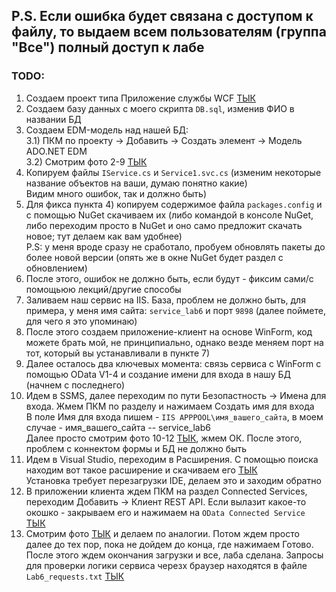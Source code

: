 ## P.S. Если ошибка будет связана с доступом к файлу, то выдаем всем пользователям (группа "Все") полный доступ к лабе

### TODO:
1) Создаем проект типа Приложение службы WCF [ТЫК](https://github.com/DimaXDD/Course4/blob/master/7sem/%D0%9FWS%20(%D0%A1%D0%BC%D0%B5%D0%BB%D0%BE%D0%B2)/Lab6/%D0%A4%D0%BE%D1%82%D0%BE%20%D0%B4%D0%BB%D1%8F%20%D0%B3%D0%B0%D0%B9%D0%B4%D0%B0/1.png)<br/>
2) Создаем базу данных с моего скрипта `DB.sql`, изменив ФИО в названии БД<br/>
3) Создаем EDM-модель над нашей БД: <br/>
	3.1) ПКМ по проекту -> Добавить -> Создать элемент -> Модель ADO.NET EDM<br/>
	3.2) Смотрим фото 2-9 [ТЫК](https://github.com/DimaXDD/Course4/tree/master/7sem/%D0%9FWS%20(%D0%A1%D0%BC%D0%B5%D0%BB%D0%BE%D0%B2)/Lab6/%D0%A4%D0%BE%D1%82%D0%BE%20%D0%B4%D0%BB%D1%8F%20%D0%B3%D0%B0%D0%B9%D0%B4%D0%B0)<br/>
4) Копируем файлы `IService.cs` и `Service1.svc.cs` (изменим некоторые название объектов на ваши, думаю понятно какие)<br/>
Видим много ошибок, так и должно быть)
5) Для фикса пункта 4) копируем содержимое файла `packages.config` и с помощью NuGet скачиваем их (либо командой в консоле NuGet, либо переходим просто в NuGet и оно само предложит скачать новое; тут делаем как вам удобнее)<br/>
P.S: у меня вроде сразу не сработало, пробуем обновлять пакеты до более новой версии (опять же в окне NuGet будет раздел с обновлением)<br/>
6) После этого, ошибок не должно быть, если будут - фиксим сами/с помощьюю лекций/другие способы<br/>
7) Заливаем наш сервис на IIS. База, проблем не должно быть, для примера, у меня имя сайта: `service_lab6` и порт `9898` (далее поймете, для чего я это упоминаю)<br/>
8) После этого создаем приложение-клиент на основе WinForm, код можете брать мой, не принципиально, однако везде меняем порт на тот, который вы устанавливали в пункте 7)<br/>
9) Далее осталось два ключевых момента: связь сервиса с WinForm с помощью OData V1-4 и создание имени для входа в нашу БД (начнем с последнего)<br/>
10) Идем в SSMS, далее переходим по пути Безопастность -> Имена для входа. Жмем ПКМ по разделу и нажимаем Создать имя для входа<br/>
В поле Имя для входа пишем - `IIS APPPOOL\имя_вашего_сайта`, в моем случае - имя_вашего_сайта -- service_lab6<br/>
Далее просто смотрим фото 10-12 [ТЫК](https://github.com/DimaXDD/Course4/tree/master/7sem/%D0%9FWS%20(%D0%A1%D0%BC%D0%B5%D0%BB%D0%BE%D0%B2)/Lab6/%D0%A4%D0%BE%D1%82%D0%BE%20%D0%B4%D0%BB%D1%8F%20%D0%B3%D0%B0%D0%B9%D0%B4%D0%B0), жмем ОК. После этого, проблем с коннектом формы и БД не должно быть<br/>
11) Идем в Visual Studio, переходим в Расширения. С помощью поиска находим вот такое расширение и скачиваем его [ТЫК](https://github.com/DimaXDD/Course4/blob/master/7sem/%D0%9FWS%20(%D0%A1%D0%BC%D0%B5%D0%BB%D0%BE%D0%B2)/Lab6/%D0%A4%D0%BE%D1%82%D0%BE%20%D0%B4%D0%BB%D1%8F%20%D0%B3%D0%B0%D0%B9%D0%B4%D0%B0/13.png)<br/>
Установка требует перезагрузки IDE, делаем это и заходим обратно<br/>
12) В приложении клиента ждем ПКМ на раздел Connected Services, переходим Добавить -> Клиент REST API. Если вылазит какое-то окошко - закрываем его и нажимаем на `OData Connected Service` [ТЫК](https://github.com/DimaXDD/Course4/blob/master/7sem/%D0%9FWS%20(%D0%A1%D0%BC%D0%B5%D0%BB%D0%BE%D0%B2)/Lab6/%D0%A4%D0%BE%D1%82%D0%BE%20%D0%B4%D0%BB%D1%8F%20%D0%B3%D0%B0%D0%B9%D0%B4%D0%B0/14.png)<br/>
13) Смотрим фото [ТЫК](https://github.com/DimaXDD/Course4/blob/master/7sem/%D0%9FWS%20(%D0%A1%D0%BC%D0%B5%D0%BB%D0%BE%D0%B2)/Lab6/%D0%A4%D0%BE%D1%82%D0%BE%20%D0%B4%D0%BB%D1%8F%20%D0%B3%D0%B0%D0%B9%D0%B4%D0%B0/15.png) и делаем по аналогии. Потом ждем просто далее до тех пор, пока не дойдем до конца, где нажимаем Готово. После этого ждем окончания загрузки и все, лаба сделана. Запросы для проверки логики сервиса черезх браузер находятся в файле `Lab6_requests.txt` [ТЫК](https://github.com/DimaXDD/Course4/blob/master/7sem/%D0%9FWS%20(%D0%A1%D0%BC%D0%B5%D0%BB%D0%BE%D0%B2)/Lab6/Lab6_requests.txt)<br/>



